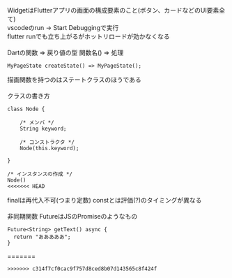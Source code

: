 WidgetはFlutterアプリの画面の構成要素のこと(ボタン、カードなどのUI要素全て)<br>
vscodeのrun -> Start Debuggingで実行<br>
flutter runでも立ち上がるがホットリロードが効かなくなる<br><br>
Dartの関数 => 戻り値の型 関数名() => 処理<br>
```
MyPageState createState() => MyPageState();
```
描画関数を持つのはステートクラスのほうである<br><br>
クラスの書き方<br>
```
class Node {

    /* メンバ */
    String keyword;

    /* コンストラクタ */
    Node(this.keyword);

}

/* インスタンスの作成 */
Node()
<<<<<<< HEAD
```
finalは再代入不可(つまり定数) constとは評価(?)のタイミングが異なる<br><br>
非同期関数 FutureはJSのPromiseのようなもの<br>
```
Future<String> getText() async {
  return "あああああ";
}
```
=======

```
>>>>>>> c314f7cf0cac9f757d8ced8b07d143565c8f424f

